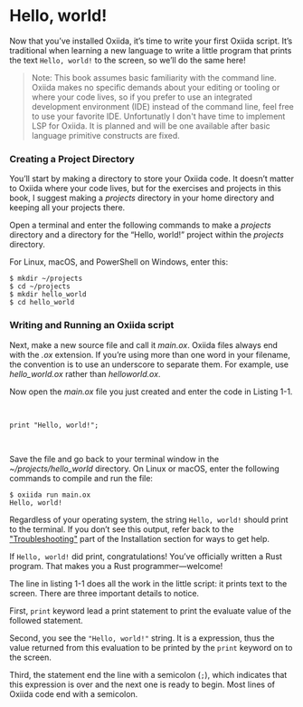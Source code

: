 # Hello, world!

Now that you’ve installed Oxiida, it’s time to write your first Oxiida script.
It’s traditional when learning a new language to write a little program that
prints the text `Hello, world!` to the screen, so we’ll do the same here!

> Note: This book assumes basic familiarity with the command line. Oxiida makes
> no specific demands about your editing or tooling or where your code lives, so
> if you prefer to use an integrated development environment (IDE) instead of
> the command line, feel free to use your favorite IDE. Unfortunatly I don't have 
> time to implement LSP for Oxiida. It is planned and will be one available after 
> basic language primitive constructs are fixed.

### Creating a Project Directory

You’ll start by making a directory to store your Oxiida code. It doesn’t matter
to Oxiida where your code lives, but for the exercises and projects in this book,
I suggest making a _projects_ directory in your home directory and keeping all
your projects there.

Open a terminal and enter the following commands to make a _projects_ directory
and a directory for the “Hello, world!” project within the _projects_ directory.

For Linux, macOS, and PowerShell on Windows, enter this:

```console
$ mkdir ~/projects
$ cd ~/projects
$ mkdir hello_world
$ cd hello_world
```

### Writing and Running an Oxiida script

Next, make a new source file and call it _main.ox_. Oxiida files always end with
the _.ox_ extension. If you’re using more than one word in your filename, the
convention is to use an underscore to separate them. For example, use
_hello_world.ox_ rather than _helloworld.ox_.

Now open the _main.ox_ file you just created and enter the code in Listing 1-1.

<Listing number="1-1" file-name="main.rs" caption="A program that prints `Hello, world!`">

```oxiida
print "Hello, world!";
```

</Listing>

Save the file and go back to your terminal window in the
_~/projects/hello_world_ directory. On Linux or macOS, enter the following
commands to compile and run the file:

```console
$ oxiida run main.ox
Hello, world!
```

Regardless of your operating system, the string `Hello, world!` should print to
the terminal. If you don’t see this output, refer back to the
["Troubleshooting"](./installation.md#troubleshooting)<!-- ignore --> part of the Installation
section for ways to get help.

If `Hello, world!` did print, congratulations! You’ve officially written a Rust
program. That makes you a Rust programmer—welcome!

The line in listing 1-1 does all the work in the little script: it prints text to the
screen. There are three important details to notice.

First, `print` keyword lead a print statement to print the evaluate value of the followed statement. 

Second, you see the `"Hello, world!"` string. It is a expression, thus the value returned from 
this evaluation to be printed by the `print` keyword on to the screen.

Third, the statement end the line with a semicolon (`;`), which indicates that this
expression is over and the next one is ready to begin. Most lines of Oxiida code
end with a semicolon.
